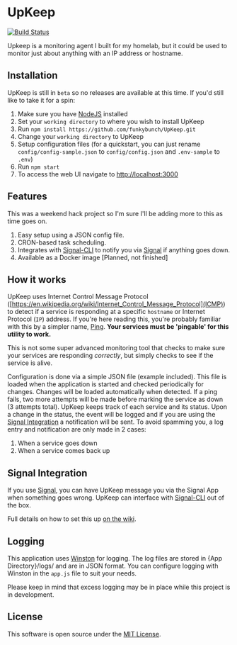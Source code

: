 # UpKeep
[![Build Status](https://travis-ci.com/funkybunch/UpKeep.svg?branch=master)](https://travis-ci.com/funkybunch/UpKeep)

Upkeep is a monitoring agent I built for my homelab, but it could be used to monitor just about anything with an IP address or hostname.

## Installation
UpKeep is still in `beta` so no releases are available at this time.  If you'd still like to take it for a spin:
1. Make sure you have [NodeJS](https://nodejs.org/) installed
2. Set your `working directory` to where you wish to install UpKeep
3. Run `npm install https://github.com/funkybunch/UpKeep.git`
4. Change your `working directory` to UpKeep
5. Setup configuration files (for a quickstart, you can just rename `config/config-sample.json` to `config/config.json` and `.env-sample` to `.env`)
6. Run `npm start`
7. To access the web UI navigate to [http://localhost:3000](http://localhost:3000)

## Features
This was a weekend hack project so I'm sure I'll be adding more to this as time goes on.
1. Easy setup using a JSON config file.
2. CRON-based task scheduling.
3. Integrates with [Signal-CLI](https://github.com/AsamK/signal-cli) to notify you via [Signal](https://signal.org/) if anything goes down.
4. Available as a Docker image [Planned, not finished]

## How it works
UpKeep uses Internet Control Message Protocol ([https://en.wikipedia.org/wiki/Internet_Control_Message_Protocol](ICMP)) to detect if a service is responding at a specific `hostname` or Internet Protocol (`IP`) address.  If you're here reading this, you're probably familiar with this by a simpler name, [Ping](https://en.wikipedia.org/wiki/Ping_(networking_utility)).  **Your services must be 'pingable' for this utility to work.**

This is not some super advanced monitoring tool that checks to make sure your services are responding _correctly_, but simply checks to see if the service is alive.

Configuration is done via a simple JSON file (example included).  This file is loaded when the application is started and checked periodically for changes.  Changes will be loaded automatically when detected.  If a ping fails, two more attempts will be made before marking the service as down (3 attempts total).  UpKeep keeps track of each service and its status.  Upon a change in the status, the event will be logged and if you are using the [Signal Integration](#Signal-Integration) a notification will be sent.  To avoid spamming you, a log entry and notification are only made in 2 cases:
1. When a service goes down
2. When a service comes back up

## Signal Integration
If you use [Signal](https://signal.org/), you can have UpKeep message you via the Signal App when something goes wrong.  UpKeep can interface with [Signal-CLI](https://github.com/AsamK/signal-cli) out of the box.

Full details on how to set this up [on the wiki](https://github.com/funkybunch/UpKeep/wiki/Signal-Integration-Help).

## Logging
This application uses [Winston](https://github.com/winstonjs/winston) for logging.  The log files are stored in {App Directory}/logs/ and are in JSON format.  You can configure logging with Winston in the `app.js` file to suit your needs.

Please keep in mind that excess logging may be in place while this project is in development.

## License
This software is open source under the [MIT License](https://github.com/funkybunch/UpKeep/blob/master/LICENSE).
